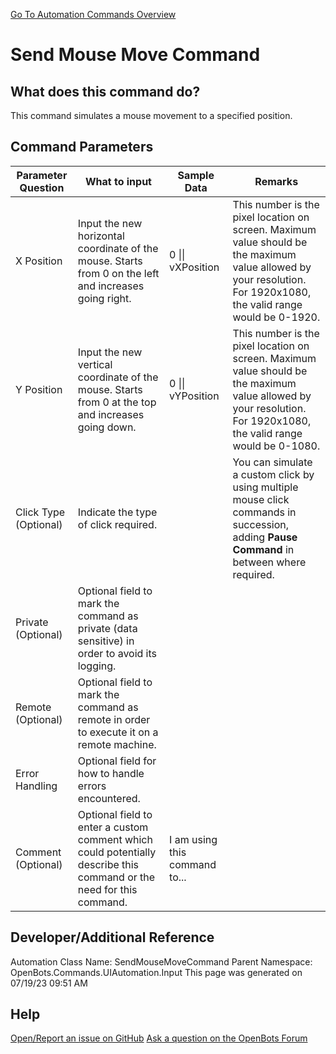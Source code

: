<!--TITLE: Send Mouse Move Command -->
<!-- SUBTITLE: a command in the UI Automation Commands\Input group. -->
[Go To Automation Commands Overview](/automation-commands)


# Send Mouse Move Command


## What does this command do?
This command simulates a mouse movement to a specified position.


## Command Parameters
| Parameter Question   	| What to input  	|  Sample Data 	| Remarks  	|
| ---                    | ---               | ---           | ---       |
|X Position|Input the new horizontal coordinate of the mouse. Starts from 0 on the left and increases going right.|0 \|\| vXPosition|This number is the pixel location on screen. Maximum value should be the maximum value allowed by your resolution. For 1920x1080, the valid range would be 0-1920.|
|Y Position|Input the new vertical coordinate of the mouse. Starts from 0 at the top and increases going down.|0 \|\| vYPosition|This number is the pixel location on screen. Maximum value should be the maximum value allowed by your resolution. For 1920x1080, the valid range would be 0-1080.|
|Click Type (Optional)|Indicate the type of click required.||You can simulate a custom click by using multiple mouse click commands in succession, adding **Pause Command** in between where required.|
|Private (Optional)|Optional field to mark the command as private (data sensitive) in order to avoid its logging.|||
|Remote (Optional)|Optional field to mark the command as remote in order to execute it on a remote machine.|||
|Error Handling|Optional field for how to handle errors encountered.|||
|Comment (Optional)|Optional field to enter a custom comment which could potentially describe this command or the need for this command.|I am using this command to...||


## Developer/Additional Reference
Automation Class Name: SendMouseMoveCommand
Parent Namespace: OpenBots.Commands.UIAutomation.Input
This page was generated on 07/19/23 09:51 AM


## Help
[Open/Report an issue on GitHub](https://github.com/OpenBotsAI/OpenBots.Studio/issues/new)
[Ask a question on the OpenBots Forum](https://openbots.ai/forums/)
